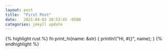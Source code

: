 ```yaml
---
layout: post
title:  "First Post"
date:   2021-04-02 20:53:45 -0500
categories: jekyll update
---
```


{% highlight rust %}
fn print_hi(name: &str) {
  println!("Hi, #{}", name);
}
{% endhighlight %}

